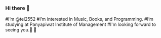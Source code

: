 ### Hi there 👋
#I’m @tel2552 
#I’m interested in Music, Books, and Programming. 
#I’m studying at Panyapiwat Institute of Management 
#I'm looking forward to seeing you.💞️ 👋
<!--
**tel2552/tel2552** is a ✨ _special_ ✨ repository because its `README.md` (this file) appears on your GitHub profile.

Here are some ideas to get you started:

- 🔭 I’m currently working on ...
- 🌱 I’m currently learning ...
- 👯 I’m looking to collaborate on ...
- 🤔 I’m looking for help with ...
- 💬 Ask me about ...
- 📫 How to reach me: ...
- 😄 Pronouns: ...
- ⚡ Fun fact: ...
-->
